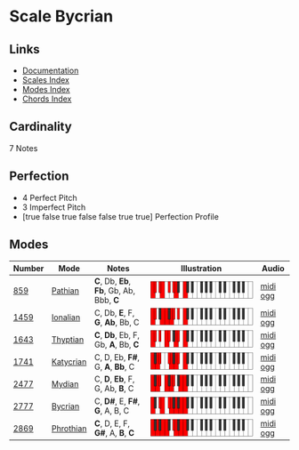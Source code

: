 # Scale Bycrian

## Links

- [Documentation](index.md)
- [Scales Index](Scales.md)
- [Modes Index](Modes.md)
- [Chords Index](Chords.md)

## Cardinality

7 Notes

## Perfection

- 4 Perfect Pitch
- 3 Imperfect Pitch
- [true false true false false true true] Perfection Profile

## Modes

| Number | Mode | Notes | Illustration | Audio |
|--------|------|-------|--------------|-------|
| [859](https://ianring.com/musictheory/scales/859) | [Pathian](ModePathian.md) | **C**, Db, **Eb**, **Fb**, Gb, Ab, Bbb, **C** | ![CNaturalPathian](ModeCNaturalPathian.png) | [midi](ModeCNaturalPathian.mid) [ogg](ModeCNaturalPathian.ogg) | 
| [1459](https://ianring.com/musictheory/scales/1459) | [Ionalian](ModeIonalian.md) | C, Db, **E**, F, **G**, **Ab**, Bb, C | ![CNaturalIonalian](ModeCNaturalIonalian.png) | [midi](ModeCNaturalIonalian.mid) [ogg](ModeCNaturalIonalian.ogg) | 
| [1643](https://ianring.com/musictheory/scales/1643) | [Thyptian](ModeThyptian.md) | **C**, **Db**, Eb, F, Gb, **A**, Bb, **C** | ![CNaturalThyptian](ModeCNaturalThyptian.png) | [midi](ModeCNaturalThyptian.mid) [ogg](ModeCNaturalThyptian.ogg) | 
| [1741](https://ianring.com/musictheory/scales/1741) | [Katycrian](ModeKatycrian.md) | C, D, Eb, **F#**, G, **A**, **Bb**, C | ![CNaturalKatycrian](ModeCNaturalKatycrian.png) | [midi](ModeCNaturalKatycrian.mid) [ogg](ModeCNaturalKatycrian.ogg) | 
| [2477](https://ianring.com/musictheory/scales/2477) | [Mydian](ModeMydian.md) | C, **D**, **Eb**, F, G, Ab, **B**, C | ![CNaturalMydian](ModeCNaturalMydian.png) | [midi](ModeCNaturalMydian.mid) [ogg](ModeCNaturalMydian.ogg) | 
| [2777](https://ianring.com/musictheory/scales/2777) | [Bycrian](ModeBycrian.md) | C, **D#**, E, **F#**, **G**, A, B, C | ![CNaturalBycrian](ModeCNaturalBycrian.png) | [midi](ModeCNaturalBycrian.mid) [ogg](ModeCNaturalBycrian.ogg) | 
| [2869](https://ianring.com/musictheory/scales/2869) | [Phrothian](ModePhrothian.md) | **C**, D, E, F, **G#**, A, **B**, **C** | ![CNaturalPhrothian](ModeCNaturalPhrothian.png) | [midi](ModeCNaturalPhrothian.mid) [ogg](ModeCNaturalPhrothian.ogg) | 
